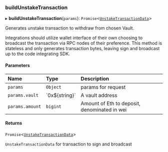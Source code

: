 ### buildUnstakeTransaction

▸ **buildUnstakeTransaction**(`params`): `Promise`\<[`UnstakeTransactionData`](../interfaces/UnstakeTransactionData.md)\>

Generates unstake transaction to withdraw from chosen Vault.

Integrations should utilize wallet interface of their own choosing to
broadcast the transaction via RPC nodes of their preference. This method
is stateless and only generates transaction bytes, leaving sign and broadcast
up to the code integrating SDK.

#### Parameters

| Name | Type | Description |
| :------ | :------ | :------ |
| `params` | `Object` | params for request |
| `params.vault` | \`0x$\{string}\` | A vault address |
| `params.amount` | `bigint` | Amount of Eth to deposit, denominated in wei |

#### Returns

`Promise`\<[`UnstakeTransactionData`](../interfaces/UnstakeTransactionData.md)\>

`UnstakeTransactionData` for transaction to sign and broadcast